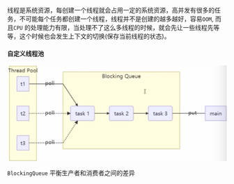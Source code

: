 线程是系统资源，每创建一个线程就会占用一定的系统资源，高并发有很多的任务，不可能每个任务都创建一个线程，线程并不是创建的越多越好，容易`OOM`,  而且`CPU` 的处理能力有限，当处理不了这么多线程的时候，就会先让一些线程先等等，这个时候也会发生上下文的切换(保存当前线程的状态)。

#### 自定义线程池

![a](./pics/jt10.png)

`BlockingQueue` 平衡生产者和消费者之间的差异


